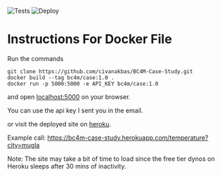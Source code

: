 ![Tests](https://github.com/civanakbas/BC4M-Case-Study/actions/workflows/integration.yml/badge.svg)
![Deploy](https://github.com/civanakbas/BC4M-Case-Study/actions/workflows/deploy.yml/badge.svg)


# Instructions For Docker File

Run the commands
```
git clone https://github.com/civanakbas/BC4M-Case-Study.git
docker build --tag bc4m/case:1.0 .
docker run -p 5000:5000 -e API_KEY bc4m/case:1.0
```
and open [localhost:5000](http://localhost:5000/) on your browser.

You can use the api key I sent you in the email.

or visit the deployed site on [heroku](https://bc4m-case-study.herokuapp.com/).

Example call: https://bc4m-case-study.herokuapp.com/temperature?city=mugla

Note: The site may take a bit of time to load since the free tier dynos on Heroku sleeps after 30 mins of inactivity.

